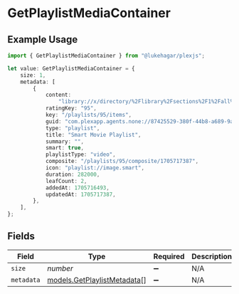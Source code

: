 # GetPlaylistMediaContainer

## Example Usage

```typescript
import { GetPlaylistMediaContainer } from "@lukehagar/plexjs";

let value: GetPlaylistMediaContainer = {
    size: 1,
    metadata: [
        {
            content:
                "library://x/directory/%2Flibrary%2Fsections%2F1%2Fall%3Ftype%3D1%26push%3D1%26title%3D2%26or%3D1%26title%3DSerenity%26pop%3D1",
            ratingKey: "95",
            key: "/playlists/95/items",
            guid: "com.plexapp.agents.none://87425529-380f-44b8-a689-9a0537e7ec91",
            type: "playlist",
            title: "Smart Movie Playlist",
            summary: "",
            smart: true,
            playlistType: "video",
            composite: "/playlists/95/composite/1705717387",
            icon: "playlist://image.smart",
            duration: 282000,
            leafCount: 2,
            addedAt: 1705716493,
            updatedAt: 1705717387,
        },
    ],
};
```

## Fields

| Field                                                            | Type                                                             | Required                                                         | Description                                                      | Example                                                          |
| ---------------------------------------------------------------- | ---------------------------------------------------------------- | ---------------------------------------------------------------- | ---------------------------------------------------------------- | ---------------------------------------------------------------- |
| `size`                                                           | *number*                                                         | :heavy_minus_sign:                                               | N/A                                                              | 1                                                                |
| `metadata`                                                       | [models.GetPlaylistMetadata](../models/getplaylistmetadata.md)[] | :heavy_minus_sign:                                               | N/A                                                              |                                                                  |